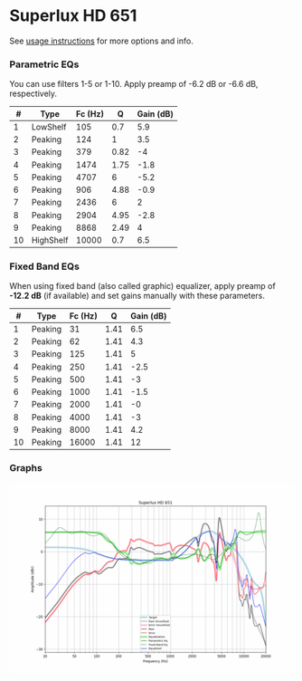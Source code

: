 # Superlux HD 651
See [usage instructions](https://github.com/jaakkopasanen/AutoEq#usage) for more options and info.

### Parametric EQs
You can use filters 1-5 or 1-10. Apply preamp of -6.2 dB or -6.6 dB, respectively.

|   # | Type      |   Fc (Hz) |    Q |   Gain (dB) |
|-----|-----------|-----------|------|-------------|
|   1 | LowShelf  |       105 | 0.7  |         5.9 |
|   2 | Peaking   |       124 | 1    |         3.5 |
|   3 | Peaking   |       379 | 0.82 |        -4   |
|   4 | Peaking   |      1474 | 1.75 |        -1.8 |
|   5 | Peaking   |      4707 | 6    |        -5.2 |
|   6 | Peaking   |       906 | 4.88 |        -0.9 |
|   7 | Peaking   |      2436 | 6    |         2   |
|   8 | Peaking   |      2904 | 4.95 |        -2.8 |
|   9 | Peaking   |      8868 | 2.49 |         4   |
|  10 | HighShelf |     10000 | 0.7  |         6.5 |

### Fixed Band EQs
When using fixed band (also called graphic) equalizer, apply preamp of **-12.2 dB** (if available) and set gains manually with these parameters.

|   # | Type    |   Fc (Hz) |    Q |   Gain (dB) |
|-----|---------|-----------|------|-------------|
|   1 | Peaking |        31 | 1.41 |         6.5 |
|   2 | Peaking |        62 | 1.41 |         4.3 |
|   3 | Peaking |       125 | 1.41 |         5   |
|   4 | Peaking |       250 | 1.41 |        -2.5 |
|   5 | Peaking |       500 | 1.41 |        -3   |
|   6 | Peaking |      1000 | 1.41 |        -1.5 |
|   7 | Peaking |      2000 | 1.41 |        -0   |
|   8 | Peaking |      4000 | 1.41 |        -3   |
|   9 | Peaking |      8000 | 1.41 |         4.2 |
|  10 | Peaking |     16000 | 1.41 |        12   |

### Graphs
![](./Superlux%20HD%20651.png)
